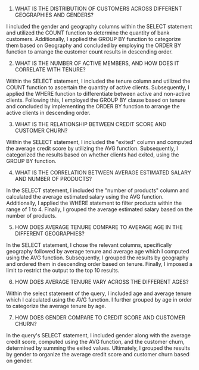 1.	WHAT IS THE DISTRIBUTION OF CUSTOMERS ACROSS DIFFERENT GEOGRAPHIES AND GENDERS? 

I included the gender and geography columns within the SELECT statement and utilized the COUNT function to determine the quantity of bank customers. Additionally, I applied the GROUP BY function to categorize them based on Geography and concluded by employing the ORDER BY function to arrange the customer count results in descending order.


2.	WHAT IS THE NUMBER OF ACTIVE MEMBERS, AND HOW DOES IT CORRELATE WITH TENURE? 

Within the SELECT statement, I included the tenure column and utilized the COUNT function to ascertain the quantity of active clients. Subsequently, I applied the WHERE function to differentiate between active and non-active clients. Following this, I employed the GROUP BY clause based on tenure and concluded by implementing the ORDER BY function to arrange the active clients in descending order. 


3.	WHAT IS THE RELATIONSHIP BETWEEN CREDIT SCORE AND CUSTOMER CHURN? 

Within the SELECT statement, I included the "exited" column and computed the average credit score by utilizing the AVG function. Subsequently, I categorized the results based on whether clients had exited, using the GROUP BY function. 


4.	WHAT IS THE CORRELATION BETWEEN AVERAGE ESTIMATED SALARY AND NUMBER OF PRODUCTS? 

In the SELECT statement, I included the "number of products" column and calculated the average estimated salary using the AVG function. Additionally, I applied the WHERE statement to filter products within the range of 1 to 4. Finally, I grouped the average estimated salary based on the number of products. 


5.	HOW DOES AVERAGE TENURE COMPARE TO AVERAGE AGE IN THE DIFFERENT GEOGRAPHIES? 

In the SELECT statement, I chose the relevant columns, specifically geography followed by average tenure and average age which I computed using the AVG function. Subsequently, I grouped the results by geography and ordered them in descending order based on tenure. Finally, I imposed a limit to restrict the output to the top 10 results. 


6.	HOW DOES AVERAGE TENURE VARY ACROSS THE DIFFERENT AGES? 

Within the select statement of the query, I included age and average tenure which I calculated using the AVG function. I further grouped by age in order to categorize the average tenure by age. 


7.	HOW DOES GENDER COMPARE TO CREDIT SCORE AND CUSTOMER CHURN? 

In the query's SELECT statement, I included gender along with the average credit score, computed using the AVG function, and the customer churn, determined by summing the exited values. Ultimately, I grouped the results by gender to organize the average credit score and customer churn based on gender.




